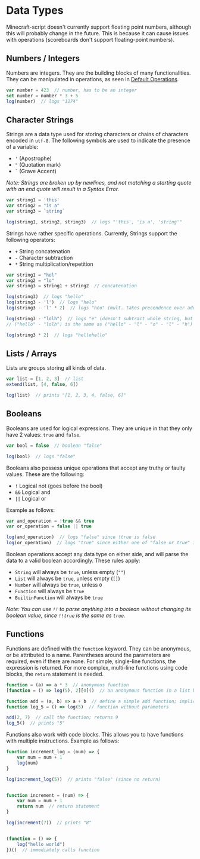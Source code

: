 # Data Types
Minecraft-script doesn't currently support floating point numbers,
although this will probably change in the future.
This is because it can cause issues with operations
(scoreboards don't support floating-point numbers).


## Numbers / Integers
Numbers are integers. They are the building blocks of many functionalities.
They can be manipulated in operations, as seen in [Default Operations](syntax.md#default-operations).
```js
var number = 423  // number, has to be an integer
set number = number * 3 + 5
log(number)  // logs "1274"
```


## Character Strings
Strings are a data type used for storing characters or chains of characters encoded in ``utf-8``.
The following symbols are used to indicate the presence of a variable:
- ``'`` (Apostrophe)
- ``"`` (Quotation mark)
- `` ` `` (Grave Accent)

_Note: Strings are broken up by newlines,
and not matching a starting quote with an end quote will result in a Syntax Error._
```js
var string1 = 'this'
var string2 = "is a"
var string3 = `string`

log(string1, string2, string3)  // logs "'this', 'is a', 'string'"
```

Strings have rather specific operations.
Currently, Strings support the following operators:
- ``+`` String concatenation
- ``-`` Character subtraction
- ``*`` String multiplication/repetition

```js
var string1 = "hel"
var string2 = "lo"
var string3 = string1 + string2  // concatenation

log(string3)  // logs "hello"
log(string3 - 'l')  // logs "helo"
log(string3 - 'l' * 2)  // logs "heo" (mult. takes precendence over add./sub.)

log(string3 - "lolh")  // logs "e" (doesn't subtract whole string, but every character of string based on how often it appears)
// ("hello" - "lolh") is the same as ("hello" - "l" - "o" - "l" - "h")

log(string3 * 2)  // logs "hellohello"
```


## Lists / Arrays
Lists are groups storing all kinds of data.
```js
var list = [1, 2, 3]  // list
extend(list, [4, false, 6])

log(list)  // prints "[1, 2, 3, 4, false, 6]"
```

## Booleans
Booleans are used for logical expressions. They are unique in that they only
have 2 values: ``true`` and ``false``.
```js
var bool = false  // boolean "false"

log(bool)  // logs "false"
```

Booleans also possess unique operations that accept any truthy or faulty values. These are the following:
- ``!`` Logical not (goes before the bool)
- ``&&`` Logical and
- ``||`` Logical or

Example as follows:
```js
var and_operation = !true && true
var or_operation = false || true

log(and_operation)  // logs "false" since !true is false
log(or_operation)  // logs "true" since either one of "false or true" is true
```
Boolean operations accept any data type on either side,
and will parse the data to a valid boolean accordingly.
These rules apply:
- ``String`` will always be ``true``, unless empty (``""``)
- ``List`` will always be ``true``, unless empty (``[]``)
- ``Number`` will always be ``true``, unless ``0``
- ``Function`` will always be ``true``
- ``BuiltinFunction`` will always be ``true``

_Note: You can use ``!!`` to parse anything into a boolean without changing its boolean value,
since ``!!true`` is the same as ``true``._

## Functions
Functions are defined with the ``function`` keyword. They can be anonymous,
or be attributed to a name. Parentheses around the parameters are required, even if there are none.
For simple, single-line functions, the expression is returned.
For more complex, multi-line functions using code blocks, the ``return`` statement is needed.

```js
function = (a) => a * 3  // anonymous function
[function = () => log(5), 2][0]()  // an anonymous function in a list being called

function add = (a, b) => a + b  // define a simple add function; implicit return
function log_5 = () => log(5)  // function without parameters

add(2, 7)  // call the function; returns 9
log_5()  // prints "5"
```

Functions also work with code blocks. This allows you to have functions with multiple instructions.
Example as follows:
```js
function increment_log = (num) => {
    var num = num + 1
    log(num)
}

log(increment_log(5))  // prints "false" (since no return)


function increment = (num) => {
    var num = num + 1
    return num  // return statement
}

log(increment(7))  // prints "8"


(function = () => {
    log("hello world")
})()  // immediately calls function
```